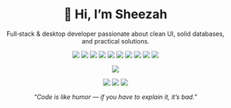 <!-- ─── Intro ──────────────────────────────────────────────────────────────── -->
<h1 align="center">👋 Hi, I’m Sheezah</h1>
<p align="center">Full‑stack & desktop developer passionate about clean UI, solid databases, and practical solutions.</p>

<!-- ─── Skill Badges ────────────────────────────────────────────────────────── -->
<p align="center">
  <img src="https://img.shields.io/badge/C%23-239120?style=for-the-badge&logo=c-sharp&logoColor=white&labelColor=0d1117" />
  <img src="https://img.shields.io/badge/C++-00599C?style=for-the-badge&logo=c%2b%2b&logoColor=white&labelColor=0d1117" />
  <img src="https://img.shields.io/badge/Python-3776AB?style=for-the-badge&logo=python&logoColor=white&labelColor=0d1117" />
  <img src="https://img.shields.io/badge/Next.js-000000?style=for-the-badge&logo=nextdotjs&logoColor=white&labelColor=0d1117" />
  <img src="https://img.shields.io/badge/.NET-512BD4?style=for-the-badge&logo=dotnet&logoColor=white&labelColor=0d1117" />
  <img src="https://img.shields.io/badge/SQL&nbsp;Server-CC2927?style=for-the-badge&logo=microsoftsqlserver&logoColor=white&labelColor=0d1117" />
  <img src="https://img.shields.io/badge/Oracle-F80000?style=for-the-badge&logo=oracle&logoColor=white&labelColor=0d1117" />
  <img src="https://img.shields.io/badge/MongoDB-47A248?style=for-the-badge&logo=mongodb&logoColor=white&labelColor=0d1117" />
  <img src="https://img.shields.io/badge/Windows&nbsp;Forms-0078D7?style=for-the-badge&logo=windows11&logoColor=white&labelColor=0d1117" />
  <img src="https://img.shields.io/badge/UI%2FUX-F7DF1E?style=for-the-badge&logo=figma&logoColor=black&labelColor=0d1117" />
</p>

<!-- ─── LinkedIn ────────────────────────────────────────────────────────────── -->
<p align="center">
  <a href="https://www.linkedin.com/in/sheezah-humayun/">
    <img src="https://img.shields.io/badge/LinkedIn-0A66C2?style=for-the-badge&logo=linkedin&logoColor=white&labelColor=0d1117" />
  </a>
</p>

<!-- ─── GitHub Stats ────────────────────────────────────────────────────────── -->
<p align="center">
  <img src="https://github-readme-stats.vercel.app/api?username=sheezahhumayun&show_icons=true&theme=github_dark&hide_border=true" />
  <img src="https://github-readme-streak-stats.herokuapp.com/?user=sheezahhumayun&theme=github-dark&hide_border=true" />
  <img src="https://github-readme-stats.vercel.app/api/top-langs/?username=sheezahhumayun&layout=compact&theme=github_dark&hide_border=true" />
</p>

<!-- ─── Quote / Footer ──────────────────────────────────────────────────────── -->
<p align="center"><em>“Code is like humor — if you have to explain it, it’s bad.”</em></p>
